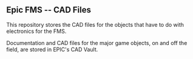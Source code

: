 ## Epic FMS -- CAD Files

This repository stores the CAD files for the objects that have to do with electronics for the FMS.

Documentation and CAD files for the major game objects, on and off the field, are stored in EPIC's CAD Vault.

